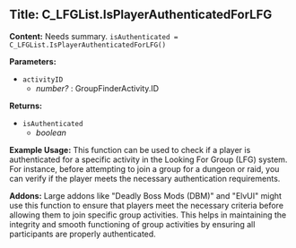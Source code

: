 ## Title: C_LFGList.IsPlayerAuthenticatedForLFG

**Content:**
Needs summary.
`isAuthenticated = C_LFGList.IsPlayerAuthenticatedForLFG()`

**Parameters:**
- `activityID`
  - *number?* : GroupFinderActivity.ID

**Returns:**
- `isAuthenticated`
  - *boolean*

**Example Usage:**
This function can be used to check if a player is authenticated for a specific activity in the Looking For Group (LFG) system. For instance, before attempting to join a group for a dungeon or raid, you can verify if the player meets the necessary authentication requirements.

**Addons:**
Large addons like "Deadly Boss Mods (DBM)" and "ElvUI" might use this function to ensure that players meet the necessary criteria before allowing them to join specific group activities. This helps in maintaining the integrity and smooth functioning of group activities by ensuring all participants are properly authenticated.